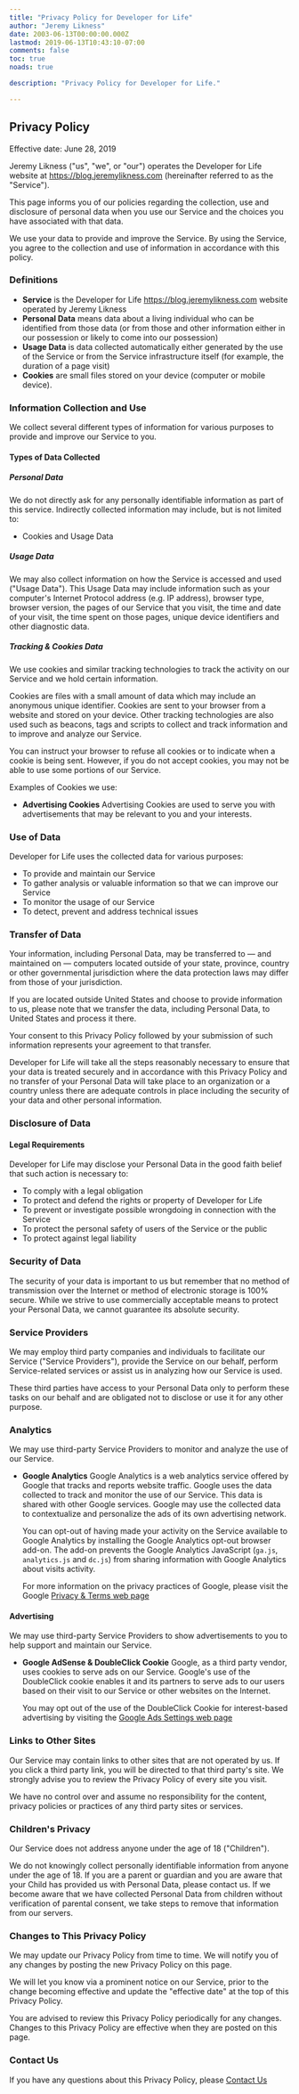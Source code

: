 ```yaml
---
title: "Privacy Policy for Developer for Life"
author: "Jeremy Likness"
date: 2003-06-13T00:00:00.000Z
lastmod: 2019-06-13T10:43:10-07:00
comments: false
toc: true
noads: true

description: "Privacy Policy for Developer for Life."

---
```


## Privacy Policy

Effective date: June 28, 2019

Jeremy Likness ("us", "we", or "our") operates the Developer for Life website at https://blog.jeremylikness.com (hereinafter referred to as the "Service").

This page informs you of our policies regarding the collection, use and disclosure of personal data when you use our Service and the choices you have associated with that data.

We use your data to provide and improve the Service. By using the Service, you agree to the collection and use of information in accordance with this policy. 

### Definitions

* **Service** is the Developer for Life https://blog.jeremylikness.com website operated by Jeremy Likness
* **Personal Data** means data about a living individual who can be identified from those data (or from those and other information either in our possession or likely to come into our possession)
* **Usage Data** is data collected automatically either generated by the use of the Service or from the Service infrastructure itself (for example, the duration of a page visit)
* **Cookies** are small files stored on your device (computer or mobile device).

### Information Collection and Use

We collect several different types of information for various purposes to provide and improve our Service to you.

#### Types of Data Collected

##### Personal Data

We do not directly ask for any personally identifiable information as part of this service. Indirectly collected information may include, but is not limited to:

* Cookies and Usage Data

##### Usage Data

We may also collect information on how the Service is accessed and used ("Usage Data"). This Usage Data may include information such as your computer's Internet Protocol address (e.g. IP address), browser type, browser version, the pages of our Service that you visit, the time and date of your visit, the time spent on those pages, unique device identifiers and other diagnostic data.

##### Tracking & Cookies Data

We use cookies and similar tracking technologies to track the activity on our Service and we hold certain information.

Cookies are files with a small amount of data which may include an anonymous unique identifier. Cookies are sent to your browser from a website and stored on your device. Other tracking technologies are also used such as beacons, tags and scripts to collect and track information and to improve and analyze our Service.

You can instruct your browser to refuse all cookies or to indicate when a cookie is being sent. However, if you do not accept cookies, you may not be able to use some portions of our Service.

Examples of Cookies we use:

* **Advertising Cookies** Advertising Cookies are used to serve you with advertisements that may be relevant to you and your interests.

### Use of Data

Developer for Life uses the collected data for various purposes:

* To provide and maintain our Service
* To gather analysis or valuable information so that we can improve our Service
* To monitor the usage of our Service
* To detect, prevent and address technical issues

### Transfer of Data

Your information, including Personal Data, may be transferred to — and maintained on — computers located outside of your state, province, country or other governmental jurisdiction where the data protection laws may differ from those of your jurisdiction.

If you are located outside United States and choose to provide information to us, please note that we transfer the data, including Personal Data, to United States and process it there.

Your consent to this Privacy Policy followed by your submission of such information represents your agreement to that transfer.

Developer for Life will take all the steps reasonably necessary to ensure that your data is treated securely and in accordance with this Privacy Policy and no transfer of your Personal Data will take place to an organization or a country unless there are adequate controls in place including the security of your data and other personal information.

### Disclosure of Data

#### Legal Requirements

Developer for Life may disclose your Personal Data in the good faith belief that such action is necessary to:

* To comply with a legal obligation
* To protect and defend the rights or property of Developer for Life
* To prevent or investigate possible wrongdoing in connection with the Service
* To protect the personal safety of users of the Service or the public
* To protect against legal liability

### Security of Data

The security of your data is important to us but remember that no method of transmission over the Internet or method of electronic storage is 100% secure. While we strive to use commercially acceptable means to protect your Personal Data, we cannot guarantee its absolute security.

### Service Providers

We may employ third party companies and individuals to facilitate our Service ("Service Providers"), provide the Service on our behalf, perform Service-related services or assist us in analyzing how our Service is used.

These third parties have access to your Personal Data only to perform these tasks on our behalf and are obligated not to disclose or use it for any other purpose.

### Analytics

We may use third-party Service Providers to monitor and analyze the use of our Service.

* **Google Analytics** Google Analytics is a web analytics service offered by Google that tracks and reports website traffic. Google uses the data collected to track and monitor the use of our Service. This data is shared with other Google services. Google may use the collected data to contextualize and personalize the ads of its own advertising network.

    You can opt-out of having made your activity on the Service available to Google Analytics by installing the Google Analytics opt-out browser add-on. The add-on prevents the Google Analytics JavaScript (`ga.js`, `analytics.js` and `dc.js`) from sharing information with Google Analytics about visits activity.  

    For more information on the privacy practices of Google, please visit the Google [Privacy & Terms web page](https://policies.google.com/privacy?hl=en">https://policies.google.com/privacy?hl=en)

#### Advertising

We may use third-party Service Providers to show advertisements to you to help support and maintain our Service.

* **Google AdSense & DoubleClick Cookie** Google, as a third party vendor, uses cookies to serve ads on our Service. Google's use of the DoubleClick cookie enables it and its partners to serve ads to our users based on their visit to our Service or other websites on the Internet.

    You may opt out of the use of the DoubleClick Cookie for interest-based advertising by visiting the [Google Ads Settings web page](http://www.google.com/ads/preferences/)

### Links to Other Sites

Our Service may contain links to other sites that are not operated by us. If you click a third party link, you will be directed to that third party's site. We strongly advise you to review the Privacy Policy of every site you visit.

We have no control over and assume no responsibility for the content, privacy policies or practices of any third party sites or services.

### Children's Privacy

Our Service does not address anyone under the age of 18 ("Children").

We do not knowingly collect personally identifiable information from anyone under the age of 18. If you are a parent or guardian and you are aware that your Child has provided us with Personal Data, please contact us. If we become aware that we have collected Personal Data from children without verification of parental consent, we take steps to remove that information from our servers.

### Changes to This Privacy Policy

We may update our Privacy Policy from time to time. We will notify you of any changes by posting the new Privacy Policy on this page.

We will let you know via a prominent notice on our Service, prior to the change becoming effective and update the "effective date" at the top of this Privacy Policy.

You are advised to review this Privacy Policy periodically for any changes. Changes to this Privacy Policy are effective when they are posted on this page.

### Contact Us

If you have any questions about this Privacy Policy, please <i class="fab fa-twitter"></i> [Contact Us](https://twitter.com/JeremyLikness)
